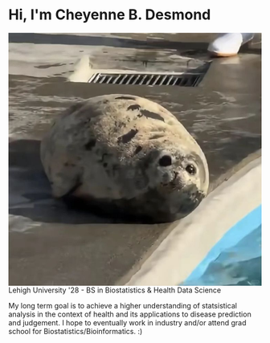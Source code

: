<h1>Hi, I'm <b>Cheyenne B. Desmond</b></h1>
<img src="assets/seal.jpg" align="right" />
Lehigh University '28 - BS in Biostatistics & Health Data Science

My long term goal is to achieve a higher understanding of statsistical analysis in the context of health and its applications to disease prediction and judgement.
I hope to eventually work in industry and/or attend grad school for Biostatistics/Bioinformatics. :)

